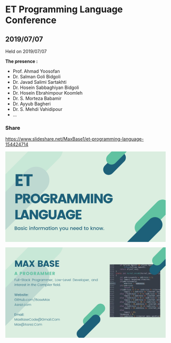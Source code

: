# ET Programming Language Conference

## 2019/07/07

Held on 2019/07/07

**The presence :**

- Prof. Ahmad Yoosofan
- Dr. Salman Goli Bidgoli
- Dr. Javad Salimi Sartakhti
- Dr. Hosein Sabbaghiyan Bidgoli
- Dr. Hosein Ebrahimpour Koomleh
- Dr. S. Morteza Babamir
- Dr. Ayyub Bagheri
- Dr. S. Mehdi Vahidipour
- ...

### Share

https://www.slideshare.net/MaxBase1/et-programming-language-154424714

![ET Programming Language Conference - Slide1](slide1.png)

![ET Programming Language Conference - Slide2 - Max Base](slide2.png)
